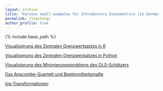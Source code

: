 ```yaml
---
layout: archive
title: "Various small examples for Introductory Econometrics (in German)"
permalink: /teaching/
author_profile: true
---
```


{% include base_path %}

[Visualisierung des Zentralen Grenzwertsatzes in R](https://colab.research.google.com/drive/1DjN7tGiLXlOaxgbNrLWck6zV-AgGq1PZ?usp=sharing)<br>

[Visualisierung des Zentralen Grenzwertsatzes in Python](https://colab.research.google.com/drive/1Vl5389DnP5I4Z7e88GEs9ZPt3YtGCbvR?usp=sharing)<br>

[Visualisierung des Minimierungsproblems des OLS-Schätzers](https://colab.research.google.com/drive/1OdI0ftl4obin7C_ySFL2o9jWaXfZUJ-v?usp=sharing)<br>

[Das Anscombe-Quartett und Bestimmtheitsmaße](https://colab.research.google.com/drive/1wG72Z0d5-9tix_5s8aBNQeccFYqQvx_h?usp=sharing)

[log-Transformationen](https://colab.research.google.com/drive/1bkqeGsYJDwTWA5smkeSJl9e0nFwO4EIY?usp=sharing)
